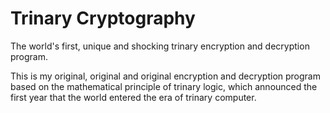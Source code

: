 # Trinary Cryptography
The world's first, unique and shocking trinary encryption and decryption program.

This is my original, original and original encryption and decryption program based on the mathematical principle of trinary logic, which announced the first year that the world entered the era of trinary computer.
